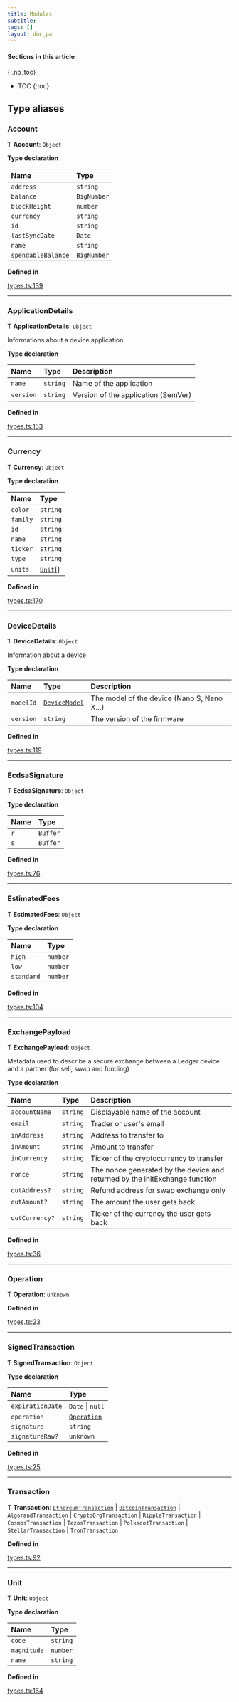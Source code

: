 ```yaml
---
title: Modules
subtitle:
tags: []
layout: doc_pa
---
```


#### Sections in this article
{:.no_toc}
* TOC
{:toc}

## Type aliases

### Account

Ƭ **Account**: `Object`

**Type declaration**

| Name | Type |
| :------ | :------ |
| `address` | `string` |
| `balance` | `BigNumber` |
| `blockHeight` | `number` |
| `currency` | `string` |
| `id` | `string` |
| `lastSyncDate` | `Date` |
| `name` | `string` |
| `spendableBalance` | `BigNumber` |

**Defined in**

[types.ts:139](https://github.com/LedgerHQ/ledger-live-platform-sdk/blob/248c4d7/src/types.ts#L139)

___

### ApplicationDetails

Ƭ **ApplicationDetails**: `Object`

Informations about a device application

**Type declaration**

| Name | Type | Description |
| :------ | :------ | :------ |
| `name` | `string` | Name of the application |
| `version` | `string` | Version of the application (SemVer) |

**Defined in**

[types.ts:153](https://github.com/LedgerHQ/ledger-live-platform-sdk/blob/248c4d7/src/types.ts#L153)

___

### Currency

Ƭ **Currency**: `Object`

**Type declaration**

| Name | Type |
| :------ | :------ |
| `color` | `string` |
| `family` | `string` |
| `id` | `string` |
| `name` | `string` |
| `ticker` | `string` |
| `type` | `string` |
| `units` | <code><a href='#unit'>Unit</a></code>[] |

**Defined in**

[types.ts:170](https://github.com/LedgerHQ/ledger-live-platform-sdk/blob/248c4d7/src/types.ts#L170)

___

### DeviceDetails

Ƭ **DeviceDetails**: `Object`

Information about a device

**Type declaration**

| Name | Type | Description |
| :------ | :------ | :------ |
| `modelId` | <code><a href='enums/DeviceModel'>DeviceModel</a></code> | The model of the device (Nano S, Nano X...) |
| `version` | `string` | The version of the firmware |

**Defined in**

[types.ts:119](https://github.com/LedgerHQ/ledger-live-platform-sdk/blob/248c4d7/src/types.ts#L119)

___

### EcdsaSignature

Ƭ **EcdsaSignature**: `Object`

**Type declaration**

| Name | Type |
| :------ | :------ |
| `r` | `Buffer` |
| `s` | `Buffer` |

**Defined in**

[types.ts:76](https://github.com/LedgerHQ/ledger-live-platform-sdk/blob/248c4d7/src/types.ts#L76)

___

### EstimatedFees

Ƭ **EstimatedFees**: `Object`

**Type declaration**

| Name | Type |
| :------ | :------ |
| `high` | `number` |
| `low` | `number` |
| `standard` | `number` |

**Defined in**

[types.ts:104](https://github.com/LedgerHQ/ledger-live-platform-sdk/blob/248c4d7/src/types.ts#L104)

___

### ExchangePayload

Ƭ **ExchangePayload**: `Object`

Metadata used to describe a secure exchange between a Ledger device
and a partner (for sell, swap and funding)

**Type declaration**

| Name | Type | Description |
| :------ | :------ | :------ |
| `accountName` | `string` | Displayable name of the account |
| `email` | `string` | Trader or user's email |
| `inAddress` | `string` | Address to transfer to |
| `inAmount` | `string` | Amount to transfer |
| `inCurrency` | `string` | Ticker of the cryptocurrency to transfer |
| `nonce` | `string` | The nonce generated by the device and returned by the initExchange function |
| `outAddress?` | `string` | Refund address for swap exchange only |
| `outAmount?` | `string` | The amount the user gets back |
| `outCurrency?` | `string` | Ticker of the currency the user gets back |

**Defined in**

[types.ts:36](https://github.com/LedgerHQ/ledger-live-platform-sdk/blob/248c4d7/src/types.ts#L36)

___

### Operation

Ƭ **Operation**: `unknown`

**Defined in**

[types.ts:23](https://github.com/LedgerHQ/ledger-live-platform-sdk/blob/248c4d7/src/types.ts#L23)

___

### SignedTransaction

Ƭ **SignedTransaction**: `Object`

**Type declaration**

| Name | Type |
| :------ | :------ |
| `expirationDate` | `Date` \| ``null`` |
| `operation` | <code><a href='#operation'>Operation</a></code> |
| `signature` | `string` |
| `signatureRaw?` | `unknown` |

**Defined in**

[types.ts:25](https://github.com/LedgerHQ/ledger-live-platform-sdk/blob/248c4d7/src/types.ts#L25)

___

### Transaction

Ƭ **Transaction**: <code><a href='interfaces/EthereumTransaction'>EthereumTransaction</a></code> \| <code><a href='interfaces/BitcoinTransaction'>BitcoinTransaction</a></code> \| `AlgorandTransaction` \| `CryptoOrgTransaction` \| `RippleTransaction` \| `CosmosTransaction` \| `TezosTransaction` \| `PolkadotTransaction` \| `StellarTransaction` \| `TronTransaction`

**Defined in**

[types.ts:92](https://github.com/LedgerHQ/ledger-live-platform-sdk/blob/248c4d7/src/types.ts#L92)

___

### Unit

Ƭ **Unit**: `Object`

**Type declaration**

| Name | Type |
| :------ | :------ |
| `code` | `string` |
| `magnitude` | `number` |
| `name` | `string` |

**Defined in**

[types.ts:164](https://github.com/LedgerHQ/ledger-live-platform-sdk/blob/248c4d7/src/types.ts#L164)
